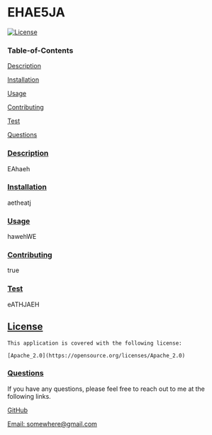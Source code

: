 # EHAE5JA

[![License](https://img.shields.io/badge/License-Apache_2.0-blue.svg)](https://opensource.org/licenses/Apache_2.0)

    

### Table-of-Contents

[Description](#description) 

[Installation](#installation) 

[Usage](#usage) 

[Contributing](#contributing) 

[Test](#test) 

[Questions](#questions) 


### [Description](#table-of-contents)

EAhaeh

### [Installation](#table-of-contents)

aetheatj

### [Usage](#table-of-contents)

hawehWE

### [Contributing](#contributing)

true

### [Test](#test)

eATHJAEH

## [License](#table-of-contents)
    
    This application is covered with the following license:
    
    [Apache_2.0](https://opensource.org/licenses/Apache_2.0)

### [Questions](#questions)

If you have any questions, please feel free to reach out to me at the following links.

[GitHub](https://github.com/GRAMER35) 

[Email: somewhere@gmail.com](mailto:somewhere@gmail.com)


